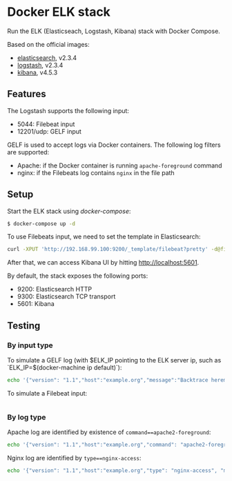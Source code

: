 # Docker ELK stack

Run the ELK (Elasticseach, Logstash, Kibana) stack with Docker Compose.

Based on the official images:

* [elasticsearch](https://registry.hub.docker.com/_/elasticsearch/), v2.3.4
* [logstash](https://registry.hub.docker.com/_/logstash/), v2.3.4
* [kibana](https://registry.hub.docker.com/_/kibana/), v4.5.3

## Features

The Logstash supports the following input:

* 5044: Filebeat input
* 12201/udp: GELF input

GELF is used to accept logs via Docker containers. The following log filters are supported:

* Apache: if the Docker container is running `apache-foreground` command
* nginx: if the Filebeats log contains `nginx` in the file path


## Setup

Start the ELK stack using *docker-compose*:

```bash
$ docker-compose up -d
```

To use Filebeats input, we need to set the template in Elasticsearch:

```bash
curl -XPUT 'http://192.168.99.100:9200/_template/filebeat?pretty' -d@filebeat/index-template.json
```

After that, we can access Kibana UI by hitting [http://localhost:5601](http://localhost:5601).

By default, the stack exposes the following ports:
* 9200: Elasticsearch HTTP
* 9300: Elasticsearch TCP transport
* 5601: Kibana

## Testing

### By input type

To simulate a GELF log (with $ELK_IP pointing to the ELK server ip, such as `ELK_IP=$(docker-machine ip default)`):

```bash
echo '{"version": "1.1","host":"example.org","message":"Backtrace heremore stuff"}' | tee /dev/tty | gzip --stdout | nc -u -w 1 $ELK_IP 12201
```

To simulate a Filebeat input:

```bash
```

### By log type

Apache log are identified by existence of `command==apache2-foreground`:


```bash
echo '{"version": "1.1","host":"example.org","command": "apache2-foreground", "message":"173.245.62.180 - - [22/Jul/2016:13:55:29 +0000] \"GET /ELK HTTP/1.1\" 200 5899 \"https://wiki.initiumlab.com/w/index.php?title=ELK&action=edit\" \"Mozilla/5.0 (Macintosh; Intel Mac OS X 10_11_6) AppleWebKit/537.36 (KHTML, like Gecko) Chrome/51.0.2704.103 Safari/537.36\""}' | tee /dev/tty | gzip --stdout | nc -u -w 1 $ELK_IP 12201
```

Nginx log are identified by `type==nginx-access`:

```bash
echo '{"version": "1.1","host":"example.org","type": "nginx-access", "message":"192.241.205.129 - - [19/Jul/2016:23:59:56 +0800] \"GET /article/20160719-dailynews-germany-train-axe/ HTTP/1.1\" 200 13840 \"-\" \"Mozilla/5.0 (Linux; Android 5.1; 8681-A01 Build/LMY47D) AppleWebKit/537.36 (KHTML, like Gecko) Version/4.0 Chrome/39.0.0.0 Mobile Safari/537.36\""}' | tee /dev/tty | gzip --stdout | nc -u -w 1 $ELK_IP 12201
```

